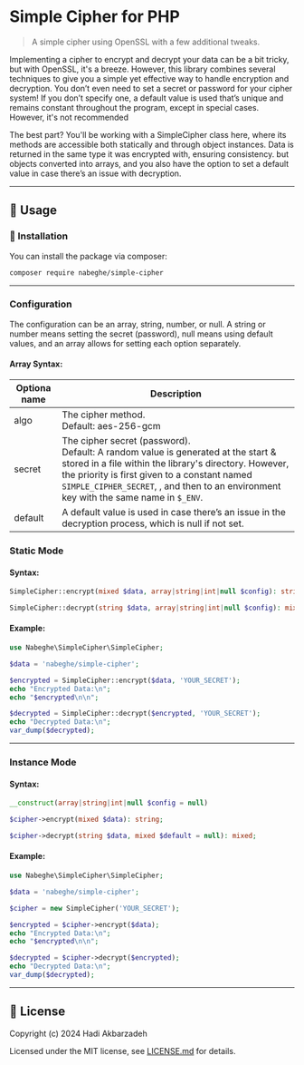 # Simple Cipher for PHP

> A simple cipher using OpenSSL with a few additional tweaks.

Implementing a cipher to encrypt and decrypt your data can be a bit tricky, but with OpenSSL, it's a breeze.
However, this library combines several techniques to give you a simple yet effective way to handle encryption and
decryption.
You don’t even need to set a secret or password for your cipher system!
If you don’t specify one,
a default value is used that’s unique and remains constant throughout the program, except in special cases.
However, it's not recommended

The best part? You'll be working with a SimpleCipher class here,
where its methods are accessible both statically and through object instances.
Data is returned in the same type it was encrypted with, ensuring consistency.
but objects converted into arrays, and you also have the option to set a default value in case there’s an issue with
decryption.

<hr>

## 🫡 Usage

### 🚀 Installation

You can install the package via composer:

```bash
composer require nabeghe/simple-cipher
```

<hr>

### Configuration

The configuration can be an array, string, number, or null.
A string or number means setting the secret (password), null means using default values, and an array allows for setting each option separately.

#### Array Syntax:

| Optiona name  | Description                                                                                                                                                                                                                                                                            |
|---------------|----------------------------------------------------------------------------------------------------------------------------------------------------------------------------------------------------------------------------------------------------------------------------------------|
| algo          | The cipher method.<br>Default: aes-256-gcm                                                                                                                                                                                                                                             |
| secret        | The cipher secret (password).<br>Default: A random value is generated at the start & stored in a file within the library's directory. However, the priority is first given to a constant named `SIMPLE_CIPHER_SECRET`, , and then to an environment key with the same name in `$_ENV`. |
| default       | A default value is used in case there’s an issue in the decryption process, which is null if not set.                                                                                                                                                                                  |

### Static Mode

#### Syntax:

```php
SimpleCipher::encrypt(mixed $data, array|string|int|null $config): string;

SimpleCipher::decrypt(string $data, array|string|int|null $config): mixed;
```

#### Example:

```php
use Nabeghe\SimpleCipher\SimpleCipher;

$data = 'nabeghe/simple-cipher';

$encrypted = SimpleCipher::encrypt($data, 'YOUR_SECRET');
echo "Encrypted Data:\n";
echo "$encrypted\n\n";

$decrypted = SimpleCipher::decrypt($encrypted, 'YOUR_SECRET');
echo "Decrypted Data:\n";
var_dump($decrypted);
```

<hr>

### Instance Mode

#### Syntax:

```php
__construct(array|string|int|null $config = null)

$cipher->encrypt(mixed $data): string;

$cipher->decrypt(string $data, mixed $default = null): mixed;
```

#### Example:

```php
use Nabeghe\SimpleCipher\SimpleCipher;

$data = 'nabeghe/simple-cipher';

$cipher = new SimpleCipher('YOUR_SECRET');

$encrypted = $cipher->encrypt($data);
echo "Encrypted Data:\n";
echo "$encrypted\n\n";

$decrypted = $cipher->decrypt($encrypted);
echo "Decrypted Data:\n";
var_dump($decrypted);
```

<hr>

## 📖 License

Copyright (c) 2024 Hadi Akbarzadeh

Licensed under the MIT license, see [LICENSE.md](LICENSE.md) for details.